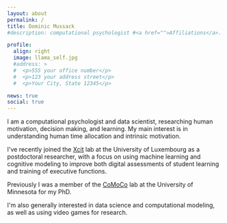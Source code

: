 ```yaml
---
layout: about
permalink: /
title: Dominic Mussack
#description: computational psychologist #<a href="">Affiliations</a>. Address. Contacts. Moto. Etc.

profile:
  align: right
  image: llama_self.jpg
  #address: >
  #  <p>555 your office number</p>
  #  <p>123 your address street</p>
  #  <p>Your City, State 12345</p>

news: true
social: true
---
```


I am a computational psychologist and data scientist, researching human motivation, decision making, and learning. My main interest is in understanding human time allocation and intrinsic motivation.

I've recently joined the [Xcit](www.xcit.org) lab at the University of Luxembourg as a postdoctoral researcher, with a focus on using machine learning and cognitive modeling to improve both digital assessments of student learning and training of executive functions.

Previously I was a member of the [CoMoCo](http://schraterlab.umn.edu/) lab at the University of Minnesota for my PhD.

I'm also generally interested in data science and computational modeling, as well as using video games for research.
